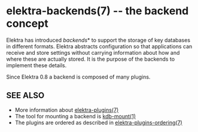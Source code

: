 elektra-backends(7) -- the backend concept
==========================================

Elektra has introduced *backends** to support the storage of
key databases in different formats.
Elektra abstracts configuration so that applications can receive
and store settings without carrying information
about how and where these are actually stored.
It is the purpose of the backends to implement these details.

Since Elektra 0.8 a backend is composed of many plugins.

## SEE ALSO

- More information about [elektra-plugins(7)](elektra-plugins.md)
- The tool for mounting a backend is [kdb-mount(1)](kdb-mount.md)
- The plugins are ordered as described in [elektra-plugins-ordering(7)](elektra-plugins-ordering.md)
